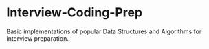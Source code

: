 # Interview-Coding-Prep

Basic implementations of popular Data Structures and Algorithms for interview preparation.

